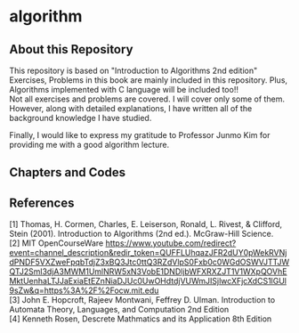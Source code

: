 # algorithm

## About this Repository
This repository is based on "Introduction to Algorithms 2nd edition"  
Exercises, Problems in this book are mainly included in this repository. Plus, Algorithms implemented with C language will be included too!!  
Not all exercises and problems are covered. I will cover only some of them. However, along with detailed explanations, I have written all of the background knowledge I have studied.  

Finally, I would like to express my gratitude to Professor Junmo Kim for providing me with a good algorithm lecture.  

## Chapters and Codes

## References
[1]  Thomas, H. Cormen, Charles, E. Leiserson, Ronald, L. Rivest, & Clifford, Stein (2001). Introduction to Algorithms (2nd ed.). McGraw-Hill Science.  
[2]  MIT OpenCourseWare https://www.youtube.com/redirect?event=channel_description&redir_token=QUFFLUhqazJFR2dUY0pWekRVNjdPNDF5VXZweFpqbTdjZ3xBQ3Jtc0ttQ3RZdVlpS0Fxb0c0WGdOSWVJTTJWQTJ2Sml3djA3MWM1UmlNRW5xN3VobE1DNDljbWFXRXZJT1V1WXpQOVhEMktUenhaLTJJaExiaEtEZnNiaDJUc0UwOHdtdjVUWmJISjlwcXFjcXdCS1lGUl9sZw&q=https%3A%2F%2Focw.mit.edu  
[3]  John E. Hopcroft, Rajeev Montwani, Feffrey D. Ulman. Introduction to Automata Theory, Languages, and Computation 2nd Edition  
[4]  Kenneth Rosen, Descrete Mathmatics and its Application 8th Edition  
